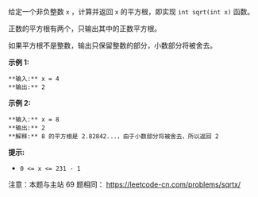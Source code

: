 给定一个非负整数 `x` ，计算并返回 `x` 的平方根，即实现 `int sqrt(int x)` 函数。

正数的平方根有两个，只输出其中的正数平方根。

如果平方根不是整数，输出只保留整数的部分，小数部分将被舍去。



**示例 1:**

    
    
    **输入:** x = 4
    **输出:** 2
    

**示例 2:**

    
    
    **输入:** x = 8
    **输出:** 2
    **解释:** 8 的平方根是 2.82842...，由于小数部分将被舍去，所以返回 2
    



**提示:**

  * `0 <= x <= 231 - 1`



注意：本题与主站 69 题相同： <https://leetcode-cn.com/problems/sqrtx/>

